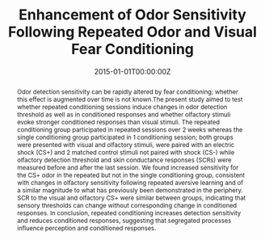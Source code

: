 ---
abstract: Odor detection sensitivity can be rapidly altered by fear conditioning; whether this effect is augmented over time is not known.The present study aimed to test whether repeated conditioning sessions induce changes in odor detection threshold as well as in conditioned responses and whether olfactory stimuli evoke stronger conditioned responses than visual stimuli. The repeated conditioning group participated in repeated sessions over 2 weeks whereas the single conditioning group participated in 1 conditioning session; both groups were presented with visual and olfactory stimuli, were paired with an electric shock (CS+) and 2 matched control stimuli not paired with shock (CS-) while olfactory detection threshold and skin conductance responses (SCRs) were measured before and after the last session. We found increased sensitivity for the CS+ odor in the repeated but not in the single conditioning group, consistent with changes in olfactory sensitivity following repeated aversive learning and of a similar magnitude to what has previously been demonstrated in the periphery. SCR to the visual and olfactory CS+ were similar between groups, indicating that sensory thresholds can change without corresponding change in conditioned responses. In conclusion, repeated conditioning increases detection sensitivity and reduces conditioned responses, suggesting that segregated processes influence perception and conditioned responses.

authors:
- _Valentina Parma_
- Stefania Ferraro
- Stacie S. Miller
- Fredrik Ahs
- Johan N. Lundstrom


date: "2015-01-01T00:00:00Z"
doi: "https://doi.org/10.1093/chemse/bjv033"
featured:
image:
  caption: 
  focal_point: ""
  preview_only: false
projects: [Human Olfaction]
publication: '*Chemical Senses*, (40), 7, _pp. 497--506_'
publication_short: ""
publication_types:
- "2"
publishDate: "2015-01-01T00:00:00Z"
slides:
summary: 
tags:
- Sensory

title: Enhancement of Odor Sensitivity Following Repeated Odor and Visual Fear Conditioning
url_code: ""
url_dataset: ""
url_pdf: pdf/14_Parma et al., 2015.pdf
url_preprint: ""
url_poster: ""
url_project: ""
url_slides: ""
url_source: ""
url_video: ""
---